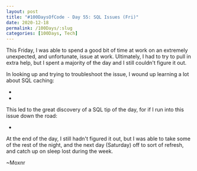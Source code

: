 ```yaml
---
layout: post
title: "#100DaysOfCode - Day 55: SQL Issues (Fri)"
date: 2020-12-18
permalink: /100Days/:slug
categories: [100Days, Tech]
---
```


This Friday, I was able to spend a good bit of time at work on an extremely unexpected, and unfortunate, issue at work. Ultimately, I had to try to pull in extra help, but I spent a majority of the day and I still couldn't figure it out.

In looking up and trying to troubleshoot the issue, I wound up learning a lot about SQL caching:
- [](https://stackoverflow.com/questions/26048525/invalid-column-name-createdon-using-entityframework-on-windows-azure)
- [](https://dba.stackexchange.com/questions/191788/how-to-clear-the-data-buffer-cache-for-an-azure-sql-database/191795)

This led to the great discovery of a SQL tip of the day, for if I run into this issue down the road:
- [](https://blogs.technet.microsoft.com/tip_of_the_day/2016/06/03/sql-tip-of-the-day-clear-the-proc-cache-in-sql-azure/)

At the end of the day, I still hadn't figured it out, but I was able to take some of the rest of the night, and the next day (Saturday) off to sort of refresh, and catch up on sleep lost during the week.

~Moxnr

